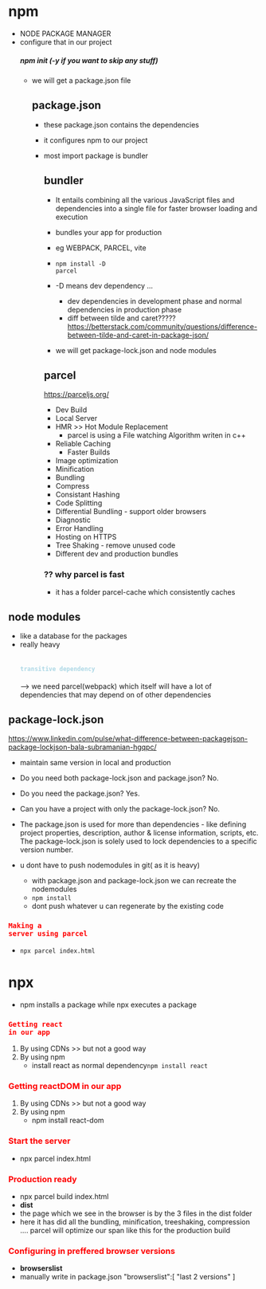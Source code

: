 

# npm
- NODE PACKAGE MANAGER
- configure that in our project
    ##### npm init (-y if you want to skip any stuff) 
    - we will get a package.json file
        ## package.json
        - these package.json contains the dependencies
        - it configures npm to our project
        - most import package is bundler
            ## bundler
            - It entails combining all the various JavaScript files and dependencies into a single file for faster browser loading and execution
            - bundles your app for production
            - eg WEBPACK, PARCEL, vite

            - <code style="color : name_color">npm install -D parcel</code>
            
            - -D means dev dependency ...
                - dev dependencies in development phase and normal dependencies in production phase
                - diff between tilde and caret?????
                https://betterstack.com/community/questions/difference-between-tilde-and-caret-in-package-json/
            - we will get package-lock.json and node modules

            ## parcel
            https://parceljs.org/
            - Dev Build
            - Local Server
            - HMR >> Hot Module Replacement
                - parcel is using a File watching Algorithm writen in c++
            - Reliable Caching 
                - Faster Builds
            - Image optimization
            - Minification
            - Bundling
            - Compress
            - Consistant Hashing
            - Code Splitting
            - Differential Bundling - support older browsers
            - Diagnostic
            - Error Handling
            - Hosting on HTTPS
            - Tree Shaking - remove unused code 
            - Different dev and production bundles

            ### ?? why parcel is fast
            - it has a folder parcel-cache which consistently caches 

## node modules 
- like a database for the packages
- really heavy
    #### <code style = "color:lightblue"> transitive dependency </code>
    -->  we need parcel(webpack) which itself will have a lot of dependencies that may depend on of other dependencies

## package-lock.json
https://www.linkedin.com/pulse/what-difference-between-packagejson-package-lockjson-bala-subramanian-hgqpc/

- maintain same version in local and production

- Do you need both package-lock.json and package.json? No.

- Do you need the package.json? Yes.

- Can you have a project with only the package-lock.json? No.

- The package.json is used for more than dependencies - like defining project properties, description, author & license information, scripts, etc. The package-lock.json is solely used to lock dependencies to a specific version number.

- u dont have to push nodemodules in git( as it is heavy)
    - with package.json and package-lock.json we can recreate the nodemodules
    - <code style="color : name_color">npm install</code>
    - dont push whatever u can regenerate by the existing code


### <code style="color:red">Making a server using parcel</code>
- <code style="color : name_color">npx parcel index.html</code>


# npx
- npm installs a package while npx executes a package


### <code style="color:red">Getting react in our app</code>
1. By using CDNs >> but not  a good way
2. By using npm
    - install react as normal dependency<code style="color : name_color">npm install react</code>


### <span style="color:red">Getting reactDOM in our app</span>
1. By using CDNs >> but not  a good way
2. By using npm
    - <span style="color : name_color">npm install react-dom</span>


### <span style="color:red">Start the server</span>
- <span style="color : name_color">npx parcel index.html </span>


### <span style="color:red">Production ready</span>
- <span style="color : name_color">npx parcel build index.html </span>
- **dist** 
- the page which we see in the browser is by the 3 files in the dist folder
- here it has did all the bundling, minification, treeshaking, compression .... parcel will optimize our span like this for the production build


### <span style="color:red">Configuring in preffered browser versions</span>
- **browserslist**
- manually write in package.json <span style="color : name_color">  "browserslist":[
    "last 2 versions"
  ]</span>
